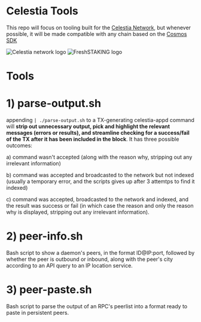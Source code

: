 # Celestia Tools

This repo will focus on tooling built for the [Celestia Network](https://github.com/celestiaorg/), but whenever possible, it will be made compatible with any chain based on the [Cosmos SDK](https://github.com/cosmos/cosmos-sdk)

![Celestia network logo](https://avatars.githubusercontent.com/u/54859940?s=200&v=4 'Celestia network') ![FreshSTAKING logo](https://pbs.twimg.com/profile_images/1539316263314370560/syHanQz4_200x200.jpg 'FreshSTAKING')

# Tools

# 1) parse-output.sh

appending `| ./parse-output.sh` to a TX-generating celestia-appd command will **strip out unnecessary output, pick and highlight the relevant messages (errors or results), and streamline checking for a success/fail of the TX after it has been included in the block**. It has three possible outcomes:

a) command wasn't accepted (along with the reason why, stripping out any irrelevant information)

b) command was accepted and broadcasted to the network but not indexed (usually a temporary error, and the scripts gives up after 3 attemtps to find it indexed)

c) command was accepted, broadcasted to the network and indexed, and the result was success or fail (in which case the reason and only the reason why is displayed, stripping out any irrelevant information).

# 2) peer-info.sh

Bash script to show a daemon's peers, in the format ID@IP:port, followed by whether the peer is outbound or inbound, along with the peer's city according to an API query to an IP location service.

# 3) peer-paste.sh

Bash script to parse the output of an RPC's peerlist into a format ready to paste in persistent peers.
